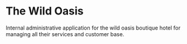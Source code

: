 # The Wild Oasis

Internal administrative application for the wild oasis boutique hotel for managing all their services and customer base.

<!-- ## h2 -->
<!-- ### h2 -->
